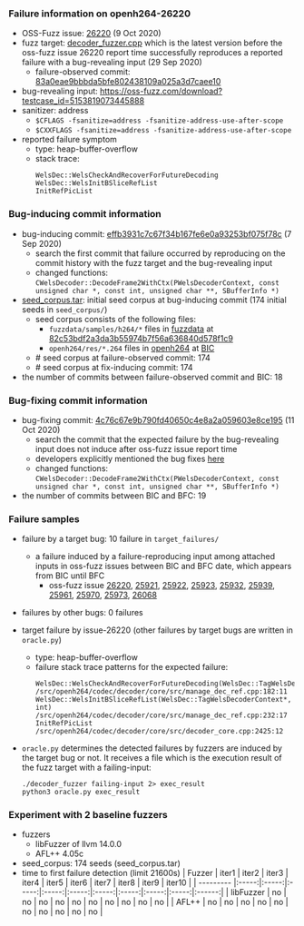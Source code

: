 ### Failure information on openh264-26220
- OSS-Fuzz issue: [26220](https://bugs.chromium.org/p/oss-fuzz/issues/detail?id=26220) (9 Oct 2020) 
- fuzz target: [decoder_fuzzer.cpp](https://github.com/google/oss-fuzz/blob/456eded09c7f24c5ee3f14fd2e358edc7de9064c/projects/openh264/decoder_fuzzer.cpp) which is the latest version before the oss-fuzz issue 26220 report time successfully reproduces a reported failure with a bug-revealing input (29 Sep 2020)
    - failure-observed commit: [83a0eae9bbbda5bfe802438109a025a3d7caee10](https://github.com/cisco/openh264/commit/83a0eae9bbbda5bfe802438109a025a3d7caee10) 
- bug-revealing input: https://oss-fuzz.com/download?testcase_id=5153819073445888
- sanitizer: address
    - `$CFLAGS -fsanitize=address -fsanitize-address-use-after-scope`
    - `$CXXFLAGS -fsanitize=address -fsanitize-address-use-after-scope`
- reported failure symptom 
    - type: heap-buffer-overflow  
    - stack trace:  
		```
		WelsDec::WelsCheckAndRecoverForFutureDecoding   
		WelsDec::WelsInitBSliceRefList  
		InitRefPicList 
		```

### Bug-inducing commit information
- bug-inducing commit: [effb3931c7c67f34b167fe6e0a93253bf075f78c](https://github.com/cisco/openh264/commit/effb3931c7c67f34b167fe6e0a93253bf075f78c) (7 Sep 2020)
    - search the first commit that failure occurred by reproducing on the commit history with the fuzz target and the bug-revealing input
	- changed functions: `CWelsDecoder::DecodeFrame2WithCtx(PWelsDecoderContext, const unsigned char *, const int, unsigned char **, SBufferInfo *)`
- [seed_corpus.tar](https://drive.google.com/file/d/13SyFZwL3cAs7qHD0FQ_W81Li3b1wNg_o/view?usp=share_link): initial seed corpus at bug-inducing commit (174 initial seeds in `seed_corpus/`)  
	- seed corpus consists of the following files:
		- `fuzzdata/samples/h264/*` files in [fuzzdata](https://github.com/mozillasecurity/fuzzdata) at [82c53bdf2a3da3b55974b7f56a636840d578f1c9](https://github.com/MozillaSecurity/fuzzdata/commit/82c53bdf2a3da3b55974b7f56a636840d578f1c9)  
		- `openh264/res/*.264` files in [openh264](https://github.com/cisco/openh264) at [BIC](effb3931c7c67f34b167fe6e0a93253bf075f78c)
	- \# seed corpus at failure-observed commit: 174
	- \# seed corpus at fix-inducing commit: 174
- the number of commits between failure-observed commit and BIC: 18

### Bug-fixing commit information
- bug-fixing commit: [4c76c67e9b790fd40650c4e8a2a059603e8ce195](https://github.com/cisco/openh264/commit/4c76c67e9b790fd40650c4e8a2a059603e8ce195) (11 Oct 2020)
    - search the commit that the expected failure by the bug-revealing input does not induce after oss-fuzz issue report time
    - developers explicitly mentioned the bug fixes [here](https://github.com/cisco/openh264/commit/4c76c67e9b790fd40650c4e8a2a059603e8ce195)
    - changed functions: `CWelsDecoder::DecodeFrame2WithCtx(PWelsDecoderContext, const unsigned char *, const int, unsigned char **, SBufferInfo *)`
- the number of commits between BIC and BFC: 19 

### Failure samples
- failure by a target bug: 10 failure in `target_failures/`
    - a failure induced by a failure-reproducing input among attached inputs in oss-fuzz issues between BIC and BFC date, which appears from BIC until BFC
		- oss-fuzz issue [26220](https://bugs.chromium.org/p/oss-fuzz/issues/detail?id=26220), [25921](https://bugs.chromium.org/p/oss-fuzz/issues/detail?id=25921), [25922](https://bugs.chromium.org/p/oss-fuzz/issues/detail?id=25922), [25923](https://bugs.chromium.org/p/oss-fuzz/issues/detail?id=25923), [25932](https://bugs.chromium.org/p/oss-fuzz/issues/detail?id=25932), [25939](https://bugs.chromium.org/p/oss-fuzz/issues/detail?id=25939), [25961](https://bugs.chromium.org/p/oss-fuzz/issues/detail?id=25961), [25970](https://bugs.chromium.org/p/oss-fuzz/issues/detail?id=25970), [25973](https://bugs.chromium.org/p/oss-fuzz/issues/detail?id=25973), [26068](https://bugs.chromium.org/p/oss-fuzz/issues/detail?id=26068) 
- failures by other bugs: 0 failures 

- target failure by issue-26220 (other failures by target bugs are written in `oracle.py`)
    - type: heap-buffer-overflow  
    - failure stack trace patterns for the expected failure:  
		```
		WelsDec::WelsCheckAndRecoverForFutureDecoding(WelsDec::TagWelsDecoderContext*) /src/openh264/codec/decoder/core/src/manage_dec_ref.cpp:182:11  
		WelsDec::WelsInitBSliceRefList(WelsDec::TagWelsDecoderContext*, int) /src/openh264/codec/decoder/core/src/manage_dec_ref.cpp:232:17  
		InitRefPicList /src/openh264/codec/decoder/core/src/decoder_core.cpp:2425:12
		```

- `oracle.py` determines the detected failures by fuzzers are induced by the target bug or not. It receives a file which is the execution result of the fuzz target with a failing-input:  
	```
	./decoder_fuzzer failing-input 2> exec_result
	python3 oracle.py exec_result
	```

### Experiment with 2 baseline fuzzers 
- fuzzers
    - libFuzzer of llvm 14.0.0
    - AFL++ 4.05c
- seed_corpus: 174 seeds (seed_corpus.tar)
- time to first failure detection (limit 21600s)
    |   Fuzzer  | iter1 | iter2 | iter3 | iter4 | iter5 | iter6 | iter7 | iter8 | iter9 | iter10 |
    | --------- |:-----:|:-----:|:-----:|:-----:|:-----:|:-----:|:-----:|:-----:|:-----:|:------:|
    | libFuzzer |   no  |   no  |   no  |   no  |   no  |   no  |   no  |   no  |   no  |    no  |
    |   AFL++   |   no  |   no  |   no  |   no  |   no  |   no  |   no  |   no  |   no  |    no  |

